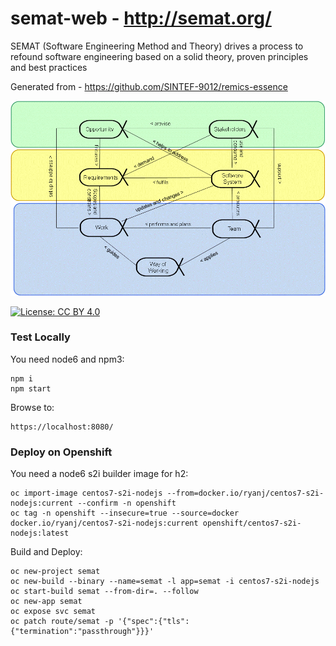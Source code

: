 # semat-web - http://semat.org/

SEMAT (Software Engineering Method and Theory) drives a process to refound software engineering based on a solid theory, proven principles and best practices

Generated from - https://github.com/SINTEF-9012/remics-essence

![Semat](images/things_to_work_with.png)

[![License: CC BY 4.0](https://licensebuttons.net/l/by/4.0/80x15.png)](http://creativecommons.org/licenses/by/4.0/)

### Test Locally
You need node6 and npm3:

```
npm i
npm start
```

Browse to:

```
https://localhost:8080/
```

### Deploy on Openshift

You need a node6 s2i builder image for h2:

```
oc import-image centos7-s2i-nodejs --from=docker.io/ryanj/centos7-s2i-nodejs:current --confirm -n openshift
oc tag -n openshift --insecure=true --source=docker docker.io/ryanj/centos7-s2i-nodejs:current openshift/centos7-s2i-nodejs:latest
```

Build and Deploy:

```
oc new-project semat
oc new-build --binary --name=semat -l app=semat -i centos7-s2i-nodejs
oc start-build semat --from-dir=. --follow
oc new-app semat
oc expose svc semat
oc patch route/semat -p '{"spec":{"tls":{"termination":"passthrough"}}}'
```
